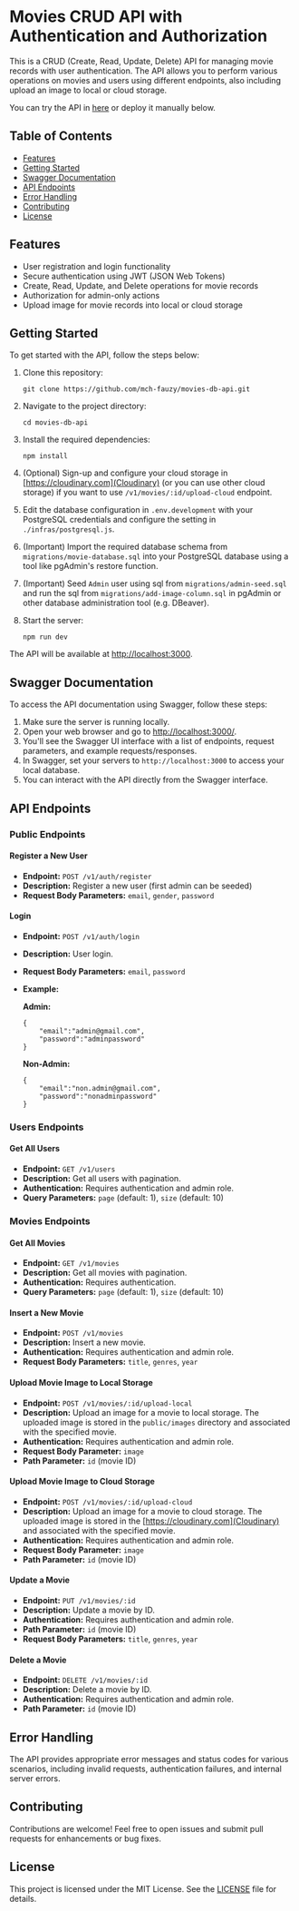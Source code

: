 # Movies CRUD API with Authentication and Authorization

This is a CRUD (Create, Read, Update, Delete) API for managing movie records with user authentication. The API allows you to perform various operations on movies and users using different endpoints, also including upload an image to local or cloud storage.

You can try the API in [here](https://movies-db-api.vercel.app) or deploy it manually below.

## Table of Contents

- [Features](#features)
- [Getting Started](#getting-started)
- [Swagger Documentation](#swagger-documentation)
- [API Endpoints](#api-endpoints)
- [Error Handling](#error-handling)
- [Contributing](#contributing)
- [License](#license)

## Features

- User registration and login functionality
- Secure authentication using JWT (JSON Web Tokens)
- Create, Read, Update, and Delete operations for movie records
- Authorization for admin-only actions
- Upload image for movie records into local or cloud storage

## Getting Started

To get started with the API, follow the steps below:

1. Clone this repository:

   ```
   git clone https://github.com/mch-fauzy/movies-db-api.git
   ```

2. Navigate to the project directory:
   ```
   cd movies-db-api
   ```
3. Install the required dependencies:
   ```
   npm install
   ```
4. (Optional) Sign-up and configure your cloud storage in [https://cloudinary.com](Cloudinary) (or you can use other cloud storage) if you want to use `/v1/movies/:id/upload-cloud` endpoint.
5. Edit the database configuration in `.env.development` with your PostgreSQL credentials and configure the setting in `./infras/postgresql.js`.
6. (Important) Import the required database schema from `migrations/movie-database.sql` into your PostgreSQL database using a tool like pgAdmin's restore function.
7. (Important) Seed `Admin` user using sql from `migrations/admin-seed.sql` and run the sql from `migrations/add-image-column.sql` in pgAdmin or other database administration tool (e.g. DBeaver).
8. Start the server:
   ```
   npm run dev
   ```

The API will be available at [http://localhost:3000](http://localhost:3000).

## Swagger Documentation

To access the API documentation using Swagger, follow these steps:

1. Make sure the server is running locally.
2. Open your web browser and go to [http://localhost:3000/](http://localhost:3000/).
3. You'll see the Swagger UI interface with a list of endpoints, request parameters, and example requests/responses.
4. In Swagger, set your servers to `http://localhost:3000` to access your local database.
5. You can interact with the API directly from the Swagger interface.

## API Endpoints

### Public Endpoints

#### Register a New User

- **Endpoint:** `POST /v1/auth/register`
- **Description:** Register a new user (first admin can be seeded)
- **Request Body Parameters:** `email`, `gender`, `password`

#### Login

- **Endpoint:** `POST /v1/auth/login`
- **Description:** User login.
- **Request Body Parameters:** `email`, `password`
- **Example:**

  **Admin:**

  ```
  {
      "email":"admin@gmail.com",
      "password":"adminpassword"
  }
  ```

  **Non-Admin:**

  ```
  {
      "email":"non.admin@gmail.com",
      "password":"nonadminpassword"
  }
  ```

### Users Endpoints

#### Get All Users

- **Endpoint:** `GET /v1/users`
- **Description:** Get all users with pagination.
- **Authentication:** Requires authentication and admin role.
- **Query Parameters:** `page` (default: 1), `size` (default: 10)

### Movies Endpoints

#### Get All Movies

- **Endpoint:** `GET /v1/movies`
- **Description:** Get all movies with pagination.
- **Authentication:** Requires authentication.
- **Query Parameters:** `page` (default: 1), `size` (default: 10)

#### Insert a New Movie

- **Endpoint:** `POST /v1/movies`
- **Description:** Insert a new movie.
- **Authentication:** Requires authentication and admin role.
- **Request Body Parameters:** `title`, `genres`, `year`

#### Upload Movie Image to Local Storage

- **Endpoint:** `POST /v1/movies/:id/upload-local`
- **Description:** Upload an image for a movie to local storage. The uploaded image is stored in the `public/images` directory and associated with the specified movie.
- **Authentication:** Requires authentication and admin role.
- **Request Body Parameter:** `image`
- **Path Parameter:** `id` (movie ID)

#### Upload Movie Image to Cloud Storage

- **Endpoint:** `POST /v1/movies/:id/upload-cloud`
- **Description:** Upload an image for a movie to cloud storage. The uploaded image is stored in the [https://cloudinary.com](Cloudinary) and associated with the specified movie.
- **Authentication:** Requires authentication and admin role.
- **Request Body Parameter:** `image`
- **Path Parameter:** `id` (movie ID)

#### Update a Movie

- **Endpoint:** `PUT /v1/movies/:id`
- **Description:** Update a movie by ID.
- **Authentication:** Requires authentication and admin role.
- **Path Parameter:** `id` (movie ID)
- **Request Body Parameters:** `title`, `genres`, `year`

#### Delete a Movie

- **Endpoint:** `DELETE /v1/movies/:id`
- **Description:** Delete a movie by ID.
- **Authentication:** Requires authentication and admin role.
- **Path Parameter:** `id` (movie ID)

## Error Handling

The API provides appropriate error messages and status codes for various scenarios, including invalid requests, authentication failures, and internal server errors.

## Contributing

Contributions are welcome! Feel free to open issues and submit pull requests for enhancements or bug fixes.

## License

This project is licensed under the MIT License. See the [LICENSE](LICENSE) file for details.
